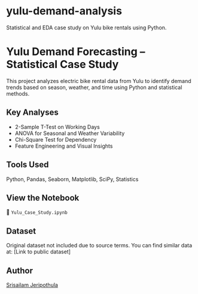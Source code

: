 # yulu-demand-analysis
Statistical and EDA case study on Yulu bike rentals using Python.
# Yulu Demand Forecasting – Statistical Case Study

This project analyzes electric bike rental data from Yulu to identify demand trends based on season, weather, and time using Python and statistical methods.

## Key Analyses
- 2-Sample T-Test on Working Days
- ANOVA for Seasonal and Weather Variability
- Chi-Square Test for Dependency
- Feature Engineering and Visual Insights

## Tools Used
Python, Pandas, Seaborn, Matplotlib, SciPy, Statistics

## View the Notebook
📘 `Yulu_Case_Study.ipynb`

## Dataset
Original dataset not included due to source terms. You can find similar data at: [Link to public dataset]

## Author
[Srisailam Jeripothula](https://www.linkedin.com/in/srisailamjeripothula)
